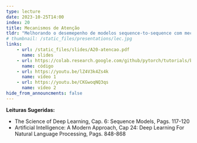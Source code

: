 ```yaml
---
type: lecture
date: 2023-10-25T14:00
index: 20
title: Mecanismos de Atenção
tldr: "Melhorando o desemepenho de modelos sequence-to-sequence com mecanismos de atenção."
# thumbnail: /static_files/presentations/lec.jpg
links: 
    - url: /static_files/slides/A20-atencao.pdf
      name: slides
    - url: https://colab.research.google.com/github/pytorch/tutorials/blob/gh-pages/_downloads/032d653a4f5a9c1ec32b9fc7c989ffe1/seq2seq_translation_tutorial.ipynb
      name: código    
    - url: https://youtu.be/lZ4V3k4Zs4k
      name: vídeo 1
    - url: https://youtu.be/CKGwoqNQ3qs
      name: vídeo 2
hide_from_announcments: false
---
```

**Leituras Sugeridas:**
- The Science of Deep Learning, Cap. 6: Sequence Models, Pags. 117-120
- Artificial Intelligence: A Modern Approach, Cap 24: Deep Learning For Natural Language Processing, Pags. 848-868 